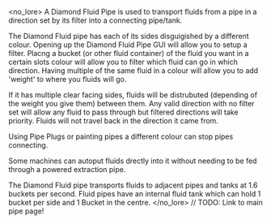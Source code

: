 <no_lore>
A Diamond Fluid Pipe is used to transport fluids from a pipe in a direction set by its filter into a connecting pipe/tank.

The Diamond Fluid pipe has each of its sides disguigished by a different colour.
Opening up the Diamond Fluid Pipe GUI will allow you to setup a filter.
Placng a bucket (or other fluid container) of the fluid you want in a certain slots colour will allow you to filter which fluid can go in which direction.
Having multiple of the same fluid in a colour will allow you to add 'weight' to where you fluids will go.

If it has multiple clear facing sides, fluids will be distrubuted (depending of the weight you give them) between them.
Any valid direction with no filter set will allow any fluid to pass through but filtered directions will take priority.
Fluids will not travel back in the direction it came from.

Using Pipe Plugs or painting pipes a different colour can stop pipes connecting.

Some machines can autoput fluids drectly into it without needing to be fed through a powered extraction pipe.

The Diamond Fluid pipe transports fluids to adjacent pipes and tanks at 1.6 buckets per second.
Fluid pipes have an internal fluid tank which can hold 1 bucket per side and 1 Bucket in the centre.
</no_lore>
// TODO: Link to main pipe page!
